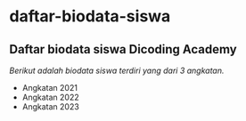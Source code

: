daftar-biodata-siswa
==
Daftar biodata siswa Dicoding Academy
--
*Berikut adalah biodata siswa terdiri yang dari 3 angkatan.*
- Angkatan 2021
- Angkatan 2022
- Angkatan 2023
